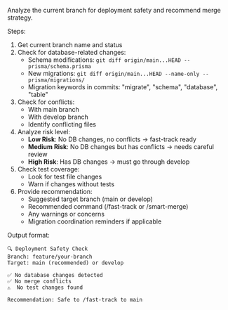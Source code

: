 Analyze the current branch for deployment safety and recommend merge strategy.

Steps:
1. Get current branch name and status
2. Check for database-related changes:
   - Schema modifications: `git diff origin/main...HEAD -- prisma/schema.prisma`
   - New migrations: `git diff origin/main...HEAD --name-only -- prisma/migrations/`
   - Migration keywords in commits: "migrate", "schema", "database", "table"
3. Check for conflicts:
   - With main branch
   - With develop branch
   - Identify conflicting files
4. Analyze risk level:
   - **Low Risk**: No DB changes, no conflicts → fast-track ready
   - **Medium Risk**: No DB changes but has conflicts → needs careful review
   - **High Risk**: Has DB changes → must go through develop
5. Check test coverage:
   - Look for test file changes
   - Warn if changes without tests
6. Provide recommendation:
   - Suggested target branch (main or develop)
   - Recommended command (/fast-track or /smart-merge)
   - Any warnings or concerns
   - Migration coordination reminders if applicable

Output format:
```
🔍 Deployment Safety Check
Branch: feature/your-branch
Target: main (recommended) or develop

✅ No database changes detected
✅ No merge conflicts
⚠️  No test changes found

Recommendation: Safe to /fast-track to main
```